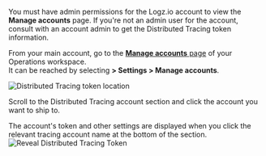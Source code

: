 You must have admin permissions for the Logz.io account to view the **Manage accounts** page. If you're not an admin user for the account, consult with an account admin to get the Distributed Tracing token information. 

   From your main account, go to the <a href="https://app.logz.io/#/dashboard/settings/manage-accounts" target ="_blank"> **Manage accounts** page</a> of your Operations workspace. <br> It can be reached by selecting **<i class="li li-gear"></i> > Settings > Manage accounts**. 

   ![Distributed Tracing token location](https://dytvr9ot2sszz.cloudfront.net/logz-docs/distributed-tracing/tracing-token1.png)

   Scroll to the Distributed Tracing account section and click the account you want to ship to.

   The account's token and other settings are displayed when you click the relevant tracing account name at the bottom of the section.
   ![Reveal Distributed Tracing Token](https://dytvr9ot2sszz.cloudfront.net/logz-docs/distributed-tracing/trace-acct-tokeninfo11.gif)

